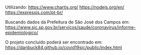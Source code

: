 Utilizando:
https://www.chartjs.org/
https://nodejs.org/en/
https://expressjs.com/pt-br/

Buscando dados da Prefeitura de São José dos Campos em:
https://www.sjc.sp.gov.br/servicos/saude/coronavirus/informe-epidemiologico/

O projeto concluído poderá ser encontrado em:
https://danbuck84.github.io/covid19sjc/public/index.html